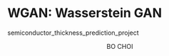 # WGAN: Wasserstein GAN
semiconductor_thickness_prediction_project
<div align="center">
  BO CHOI
</div>
